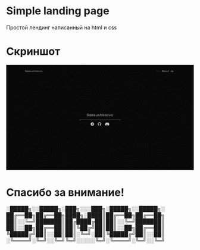 # Simple landing page
Простой лендинг написанный на html и css

# Скриншот
![Alt text](/screenshot.png?raw=true "Скриншот лендинга")

# Спасибо за внимание!
░█████╗░░█████╗░███╗░░░███╗░█████╗░░█████╗░
██╔══██╗██╔══██╗████╗░████║██╔══██╗██╔══██╗
██║░░╚═╝███████║██╔████╔██║██║░░╚═╝███████║
██║░░██╗██╔══██║██║╚██╔╝██║██║░░██╗██╔══██║
╚█████╔╝██║░░██║██║░╚═╝░██║╚█████╔╝██║░░██║
░╚════╝░╚═╝░░╚═╝╚═╝░░░░░╚═╝░╚════╝░╚═╝░░╚═╝
